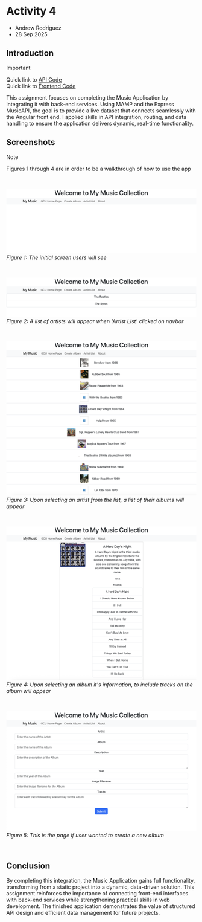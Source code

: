 # Activity 4
- Andrew Rodriguez
- 28 Sep 2025

## Introduction
> [!IMPORTANT]  
> Quick link to [API Code](../../MusicAPI/)  
> Quick link to [Frontend Code](../../musicapp/)  

This assignment focuses on completing the Music Application by integrating it with back-end services. Using MAMP and the Express MusicAPI, the goal is to provide a live dataset that connects seamlessly with the Angular front end. I applied skills in API integration, routing, and data handling to ensure the application delivers dynamic, real-time functionality.

## Screenshots
> [!NOTE]
> Figures 1 through 4 are in order to be a walkthrough of how to use the app

<br>

![Home Screen](./images/Home%20screen.png)
*Figure 1: The initial screen users will see*

<br>

![Artists Lists](./images/Artists%20List.png)
*Figure 2: A list of artists will appear when 'Artist List' clicked on navbar*

<br>

![Album List](./images/Album%20List.png)
*Figure 3: Upon selecting an artist from the list, a list of their albums will appear*

<br>

![Album Display](./images/Album%20Display.png)
*Figure 4: Upon selecting an album it's information, to include tracks on the album will appear*

<br>

![Create Album](./images/Create%20Album.png)
*Figure 5: This is the page if user wanted to create a new album*

<br>

## Conclusion
By completing this integration, the Music Application gains full functionality, transforming from a static project into a dynamic, data-driven solution. This assignment reinforces the importance of connecting front-end interfaces with back-end services while strengthening practical skills in web development. The finished application demonstrates the value of structured API design and efficient data management for future projects.